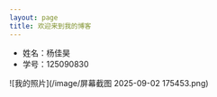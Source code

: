 ```yaml
---
layout: page  
title: 欢迎来到我的博客
---
```


- 姓名：杨佳昊
- 学号：125090830

![我的照片](/image/屏幕截图 2025-09-02 175453.png)
